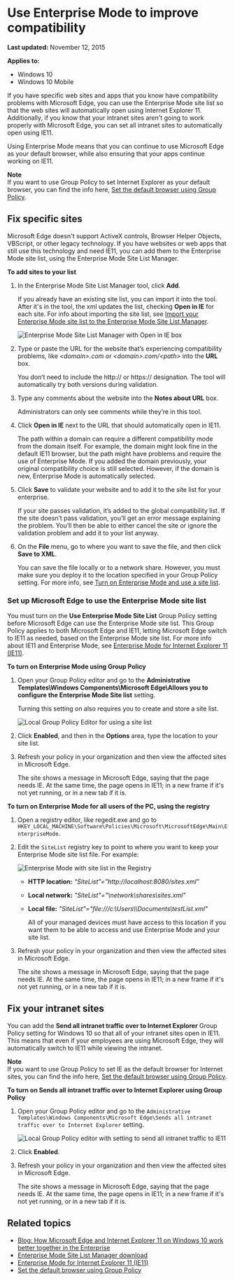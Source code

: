 # Use Enterprise Mode to improve compatibility

**Last updated:** November 12, 2015

**Applies to:**

* Windows 10
* Windows 10 Mobile

If you have specific web sites and apps that you know have compatibility problems with Microsoft Edge, you can use the Enterprise Mode site list so that the web sites will automatically open using Internet Explorer 11. Additionally, if you know that your intranet sites aren't going to work properly with Microsoft Edge, you can set all intranet sites to automatically open using IE11.

Using Enterprise Mode means that you can continue to use Microsoft Edge as your default browser, while also ensuring that your apps continue working on IE11.

**Note**  
If you want to use Group Policy to set Internet Explorer as your default browser, you can find the info here, [Set the default browser using Group Policy]( http://go.microsoft.com/fwlink/?LinkId=620714).


## Fix specific sites
Microsoft Edge doesn't support ActiveX controls, Browser Helper Objects, VBScript, or other legacy technology. If you have websites or web apps that still use this technology and need IE11, you can add them to the Enterprise Mode site list, using the Enterprise Mode Site List Manager.

**To add sites to your list**
1. In the Enterprise Mode Site List Manager tool, click **Add**. <p> If you already have an existing site list, you can import it into the tool. After it's in the tool, the xml updates the list, checking **Open in IE** for each site. For info about importing the site list, see [Import your Enterprise Mode site list to the Enterprise Mode Site List Manager](http://go.microsoft.com/fwlink/?LinkId=618322). <p>
![Enterprise Mode Site List Manager with Open in IE box](images/EmIEOpeninIE.png)

2. Type or paste the URL for the website that’s experiencing compatibility problems, like *&lt;domain&gt;.com* or *&lt;domain&gt;.com/&lt;path&gt;* into the **URL** box. <p> You don’t need to include the http:// or https:// designation. The tool will automatically try both versions during validation.

3. Type any comments about the website into the **Notes about URL** box. <p>
Administrators can only see comments while they’re in this tool.

4.  Click **Open in IE** next to the URL that should automatically open in IE11. <p>
The path within a domain can require a different compatibility mode from the domain itself. For example, the domain might look fine in the default IE11 browser, but the path might have problems and require the use of Enterprise Mode. If you added the domain previously, your original compatibility choice is still selected. However, if the domain is new, Enterprise Mode is automatically selected.

5. Click **Save** to validate your website and to add it to the site list for your enterprise. <p> If your site passes validation, it’s added to the global compatibility list. If the site doesn’t pass validation, you’ll get an error message explaining the problem. You’ll then be able to either cancel the site or ignore the validation problem and add it to your list anyway.

6.  On the **File** menu, go to where you want to save the file, and then click **Save to XML**. <p>
You can save the file locally or to a network share. However, you must make sure you deploy it to the location specified in your Group Policy setting. For more info, see [Turn on Enterprise Mode and use a site list](http://go.microsoft.com/fwlink/?LinkId=618952).

### Set up Microsoft Edge to use the Enterprise Mode site list
You must turn on the **Use Enterprise Mode Site List** Group Policy setting before Microsoft Edge can use the Enterprise Mode site list. This Group Policy applies to both Microsoft Edge and IE11, letting Microsoft Edge switch to IE11 as needed, based on the Enterprise Mode site list. For more info about IE11 and Enterprise Mode, see [Enterprise Mode for Internet Explorer 11 (IE11)](http://go.microsoft.com/fwlink/p/?linkid=618377).

**To turn on Enterprise Mode using Group Policy**

1.  Open your Group Policy editor and go to the **Administrative Templates\Windows Components\Microsoft Edge\Allows you to configure the Enterprise Mode Site list** setting. <p>
Turning this setting on also requires you to create and store a site list. <p>
![Local Group Policy Editor for using a site list](images/Edge_EmIE_GroupPolicySiteList.png)

2. Click **Enabled**, and then in the **Options** area, type the location to your site list.

3. Refresh your policy in your organization and then view the affected sites in Microsoft Edge. <p>
The site shows a message in Microsoft Edge, saying that the page needs IE. At the same time, the page opens in IE11; in a new frame if it's not yet running, or in a new tab if it is.

**To turn on Enterprise Mode for all users of the PC, using the registry**

1. Open a registry editor, like regedit.exe and go to `HKEY_LOCAL_MACHINE\Software\Policies\Microsoft\MicrosoftEdge\Main\EnterpriseMode`.

2. Edit the `SiteList` registry key to point to where you want to keep your Enterprise Mode site list file. For example:

    ![Enterprise Mode with site list in the Registry](images/Edge_EmIE_RegistrySiteList.png)

    * **HTTP location:** *“SiteList”=”http://localhost:8080/sites.xml”*

    * **Local network:** *"SiteList"="\\network\shares\sites.xml"*

    * **Local file:** *"SiteList"="file:///c:\\Users\\<user>\\Documents\\testList.xml"*

        All of your managed devices must have access to this location if you want them to be able to access and use Enterprise Mode and your site list.

3.  Refresh your policy in your organization and then view the affected sites in Microsoft Edge. <p>
The site shows a message in Microsoft Edge, saying that the page needs IE. At the same time, the page opens in IE11; in a new frame if it's not yet running, or in a new tab if it is.

## Fix your intranet sites
You can add the **Send all intranet traffic over to Internet Explorer** Group Policy setting for Windows 10 so that all of your intranet sites open in IE11. This means that even if your employees are using Microsoft Edge, they will automatically switch to IE11 while viewing the intranet.

**Note**  
If you want to use Group Policy to set IE as the default browser for Internet sites, you can find the info here, [Set the default browser using Group Policy]( http://go.microsoft.com/fwlink/?LinkId=620714).

**To turn on Sends all intranet traffic over to Internet Explorer using Group Policy**

1. Open your Group Policy editor and go to the `Administrative Templates\Windows Components\Microsoft Edge\Sends all intranet traffic over to Internet Explorer` setting. <p>
![Local Group Policy editor with setting to send all intranet traffic to IE11](images/SendintranettoIE.png)

2. Click **Enabled**.

3. Refresh your policy in your organization and then view the affected sites in Microsoft Edge. <p>
The site shows a message in Microsoft Edge, saying that the page needs IE. At the same time, the page opens in IE11; in a new frame if it's not yet running, or in a new tab if it is.

## Related topics
* [Blog: How Microsoft Edge and Internet Explorer 11 on Windows 10 work better together in the Enterprise](http://go.microsoft.com/fwlink/?LinkID=624035)
* [Enterprise Mode Site List Manager download](http://go.microsoft.com/fwlink/?LinkId=394378)
* [Enterprise Mode for Internet Explorer 11 (IE11)](http://go.microsoft.com/fwlink/p/?linkid=618377)
* [Set the default browser using Group Policy]( http://go.microsoft.com/fwlink/?LinkId=620714)
 

 





<!--HONumber=May16_HO4-->


